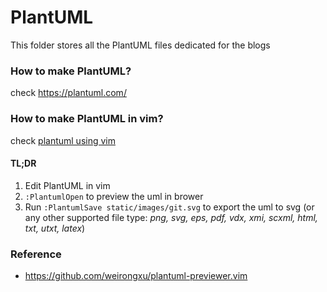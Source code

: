 # PlantUML
This folder stores all the PlantUML files dedicated for the blogs

### How to make PlantUML?
check https://plantuml.com/

### How to make PlantUML in vim?
check [plantuml using vim](https://jekhokie.github.io/linux/vim/plantuml/2020/07/25/plantuml-using-vim.html)

#### TL;DR
1. Edit PlantUML in vim
2. `:PlantumlOpen` to preview the uml in brower
3. Run `:PlantumlSave static/images/git.svg` to export the uml to svg (or any other supported file type: *png, svg, eps, pdf, vdx, xmi, scxml, html, txt, utxt, latex*)


### Reference
- https://github.com/weirongxu/plantuml-previewer.vim

